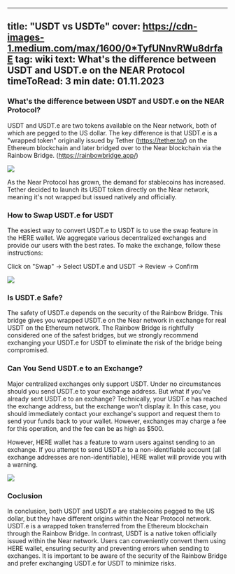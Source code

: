 -----
title: "USDT vs USDTe"
cover: https://cdn-images-1.medium.com/max/1600/0*TyfUNnvRWu8drfaE
tag: wiki
text: What's the difference between USDT and USDT.e on the NEAR Protocol 
timeToRead: 3 min
date: 01.11.2023
-----



### **What's the difference between USDT and USDT.e on the NEAR Protocol?**

USDT and USDT.e are two tokens available on the Near network, both of which are pegged to the US dollar. The key difference is that USDT.e is a "wrapped token" originally issued by Tether (https://tether.to/) on the Ethereum blockchain and later bridged over to the Near blockchain via the Rainbow Bridge. (https://rainbowbridge.app/)

![](https://cdn-images-1.medium.com/max/1600/0*TyfUNnvRWu8drfaE)


As the Near Protocol has grown, the demand for stablecoins has increased. Tether decided to launch its USDT token directly on the Near network, meaning it's not wrapped but issued natively and officially.

### **How to Swap USDT.e for USDT**

The easiest way to convert USDT.e to USDT is to use the swap feature in the HERE wallet. We aggregate various decentralized exchanges and provide our users with the best rates. To make the exchange, follow these instructions:

Click on "Swap" -> Select USDT.e and USDT -> Review -> Confirm

![](https://cdn-images-1.medium.com/max/1600/0*LRNkwfAKXQoPk86S)

### **Is USDT.e Safe?**

The safety of USDT.e depends on the security of the Rainbow Bridge. This bridge gives you wrapped USDT.e on the Near network in exchange for real USDT on the Ethereum network. The Rainbow Bridge is rightfully considered one of the safest bridges, but we strongly recommend exchanging your USDT.e for USDT to eliminate the risk of the bridge being compromised.

### **Can You Send USDT.e to an Exchange?**

Major centralized exchanges only support USDT. Under no circumstances should you send USDT.e to your exchange address. But what if you've already sent USDT.e to an exchange? Technically, your USDT.e has reached the exchange address, but the exchange won't display it. In this case, you should immediately contact your exchange's support and request them to send your funds back to your wallet. However, exchanges may charge a fee for this operation, and the fee can be as high as $500.

However, HERE wallet has a feature to warn users against sending to an exchange. If you attempt to send USDT.e to a non-identifiable account (all exchange addresses are non-identifiable), HERE wallet will provide you with a warning.


![](https://cdn-images-1.medium.com/max/1600/0*EA4eQ5E0srfP2ihJ)



### **Coclusion**

In conclusion, both USDT and USDT.e are stablecoins pegged to the US dollar, but they have different origins within the Near Protocol network. USDT.e is a wrapped token transferred from the Ethereum blockchain through the Rainbow Bridge. In contrast, USDT is a native token officially issued within the Near network. Users can conveniently convert them using HERE wallet, ensuring security and preventing errors when sending to exchanges. It is important to be aware of the security of the Rainbow Bridge and prefer exchanging USDT.e for USDT to minimize risks.